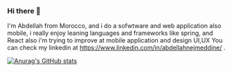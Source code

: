 ### Hi there 👋

I'm Abdellah from Morocco, and i do a sofwtware and web application also mobile, i really enjoy leaning languages and frameworks like spring, and React also i'm trying to improve at mobile application and design UI,UX  You can check my linkedin at https://www.linkedin.com/in/abdellahnejmeddine/ .

[![Anurag's GitHub stats](https://github-readme-stats.vercel.app/api?abdonajm=anuraghazra)](https://github.com/anuraghazra/github-readme-stats)
